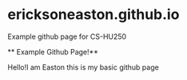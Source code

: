 # ericksoneaston.github.io

Example github page for CS-HU250

** Example Github Page!**

Hello!I am Easton this is my basic github page

